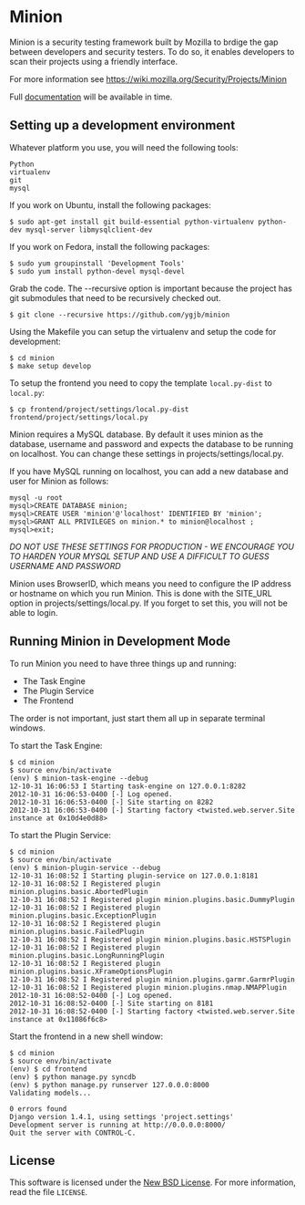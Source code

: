 Minion
=======

Minion is a security testing framework built by Mozilla to brdige the gap between developers and security testers. To do so, it enables developers to scan their projects using a friendly interface.

For more information see https://wiki.mozilla.org/Security/Projects/Minion

Full [documentation][docs] will be available in time.

[docs]: http://rtfd.org/

Setting up a development environment
------------------------------------
Whatever platform you use, you will need the following tools:

    Python
    virtualenv
    git
    mysql

If you work on Ubuntu, install the following packages:

    $ sudo apt-get install git build-essential python-virtualenv python-dev mysql-server libmysqlclient-dev

If you work on Fedora, install the following packages:

    $ sudo yum groupinstall 'Development Tools'
    $ sudo yum install python-devel mysql-devel

Grab the code. The --recursive option is important because the project has git submodules that need to be recursively checked out.

    $ git clone --recursive https://github.com/ygjb/minion

Using the Makefile you can setup the virtualenv and setup the code for development:

    $ cd minion
    $ make setup develop

To setup the frontend you need to copy the template `local.py-dist` to `local.py`:

    $ cp frontend/project/settings/local.py-dist frontend/project/settings/local.py

Minion requires a MySQL database. By default it uses minion as the database, username and password and expects the database to be running on localhost. You can change these settings in projects/settings/local.py.

If you have MySQL running on localhost, you can add a new database and user for Minion as follows:

    mysql -u root
    mysql>CREATE DATABASE minion;
    mysql>CREATE USER 'minion'@'localhost' IDENTIFIED BY 'minion';
    mysql>GRANT ALL PRIVILEGES on minion.* to minion@localhost ;
    mysql>exit;

*DO NOT USE THESE SETTINGS FOR PRODUCTION - WE ENCOURAGE YOU TO HARDEN YOUR MYSQL SETUP AND USE A DIFFICULT TO GUESS USERNAME AND PASSWORD*

Minion uses BrowserID, which means you need to configure the IP address or hostname on which you run Minion. This is done with the SITE_URL option in projects/settings/local.py. If you forget to set this, you will not be able to login.

Running Minion in Development Mode
----------------------------------

To run Minion you need to have three things up and running:

* The Task Engine
* The Plugin Service
* The Frontend

The order is not important, just start them all up in separate terminal windows.

To start the Task Engine:

    $ cd minion
    $ source env/bin/activate
    (env) $ minion-task-engine --debug
    12-10-31 16:06:53 I Starting task-engine on 127.0.0.1:8282
    2012-10-31 16:06:53-0400 [-] Log opened.
    2012-10-31 16:06:53-0400 [-] Site starting on 8282
    2012-10-31 16:06:53-0400 [-] Starting factory <twisted.web.server.Site instance at 0x10d4e0d88>

To start the Plugin Service:

    $ cd minion
    $ source env/bin/activate
    (env) $ minion-plugin-service --debug
    12-10-31 16:08:52 I Starting plugin-service on 127.0.0.1:8181
    12-10-31 16:08:52 I Registered plugin minion.plugins.basic.AbortedPlugin
    12-10-31 16:08:52 I Registered plugin minion.plugins.basic.DummyPlugin
    12-10-31 16:08:52 I Registered plugin minion.plugins.basic.ExceptionPlugin
    12-10-31 16:08:52 I Registered plugin minion.plugins.basic.FailedPlugin
    12-10-31 16:08:52 I Registered plugin minion.plugins.basic.HSTSPlugin
    12-10-31 16:08:52 I Registered plugin minion.plugins.basic.LongRunningPlugin
    12-10-31 16:08:52 I Registered plugin minion.plugins.basic.XFrameOptionsPlugin
    12-10-31 16:08:52 I Registered plugin minion.plugins.garmr.GarmrPlugin
    12-10-31 16:08:52 I Registered plugin minion.plugins.nmap.NMAPPlugin
    2012-10-31 16:08:52-0400 [-] Log opened.
    2012-10-31 16:08:52-0400 [-] Site starting on 8181
    2012-10-31 16:08:52-0400 [-] Starting factory <twisted.web.server.Site instance at 0x11086f6c8>

Start the frontend in a new shell window:

    $ cd minion
    $ source env/bin/activate
    (env) $ cd frontend
    (env) $ python manage.py syncdb
    (env) $ python manage.py runserver 127.0.0.0:8000
    Validating models...

    0 errors found
    Django version 1.4.1, using settings 'project.settings'
    Development server is running at http://0.0.0.0:8000/
    Quit the server with CONTROL-C.

License
-------
This software is licensed under the [New BSD License][BSD]. For more
information, read the file ``LICENSE``.

[BSD]: http://creativecommons.org/licenses/BSD/
